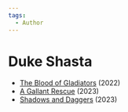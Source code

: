 ```yaml
---
tags:
  - Author
---
```


# Duke Shasta

- [The Blood of Gladiators](./thebloodofgladiators.md) (2022)
- [A Gallant Rescue](./agallantrescue.md) (2023)
- [Shadows and Daggers](./shadowsanddaggers.md) (2023)